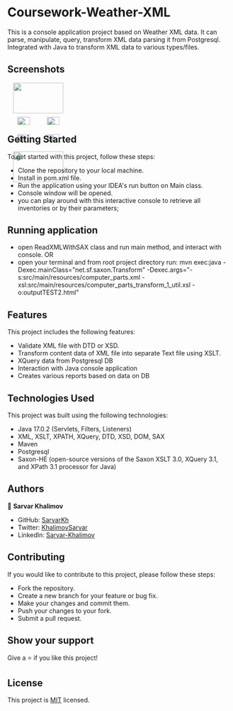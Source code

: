 # Coursework-Weather-XML
This is a console application project based on Weather XML data. It can parse, manipulate, query, transform XML data parsing it from Postgresql.
Integrated with Java to transform XML data to various types/files.

## Screenshots

<div style="display: flex; flex-wrap: wrap">
<div align="center">
  <img src="image/1_order.png?raw=true" width="90%" height="auto"/>
  <img src="image/2_my_orders.png?raw=true" width="45%" height="auto"/>
  <img src="image/3_invoiced.png?raw=true" width="45%" height="auto"/>
  <img src="image/4_order_details_add_assessment.png?raw=true" width="45%" height="auto"/>
  <img src="image/5_order_details_get_assessment.png?raw=true" width="45%" height="auto"/>
  <img src="image/6_add_transport.png?raw=true" width="90%" height="auto"/>
</div>
</div>


## Getting Started
To get started with this project, follow these steps:

- Clone the repository to your local machine.
- Install in pom.xml file.
- Run the application using your IDEA's run button on Main class.
- Console window will be opened.
- you can play around with this interactive console to retrieve all inventories or by their parameters;

## Running application
- open ReadXMLWithSAX class and run main method, and interact with console. OR
- open your terminal and from root project directory run: mvn exec:java -Dexec.mainClass="net.sf.saxon.Transform" -Dexec.args="-s:src/main/resources/computer_parts.xml -xsl:src/main/resources/computer_parts_transform_1_util.xsl -o:outputTEST2.html"

## Features
This project includes the following features:

- Validate XML file with DTD or XSD.
- Transform content data of XML file into separate Text file using XSLT.
- XQuery data from Postgresql DB
- Interaction with Java console application
- Creates various reports based on data on DB


## Technologies Used
This project was built using the following technologies:

- Java 17.0.2 (Servlets, Filters, Listeners)
- XML, XSLT, XPATH, XQuery, DTD, XSD, DOM, SAX
- Maven
- Postgresql
- Saxon-HE (open-source versions of the Saxon XSLT 3.0, XQuery 3.1, and XPath 3.1 processor for Java)

## Authors

👤 **Sarvar Khalimov**

- GitHub: [SarvarKh](https://github.com/SarvarKh)
- Twitter: [KhalimovSarvar](https://twitter.com/KhalimovSarvar)
- LinkedIn: [Sarvar-Khalimov](https://www.linkedin.com/in/sarvar-khalimov/)


## Contributing
If you would like to contribute to this project, please follow these steps:

- Fork the repository.
- Create a new branch for your feature or bug fix.
- Make your changes and commit them.
- Push your changes to your fork.
- Submit a pull request.

## Show your support
Give a ⭐️ if you like this project!

## License
This project is [MIT](./MIT.md) licensed.